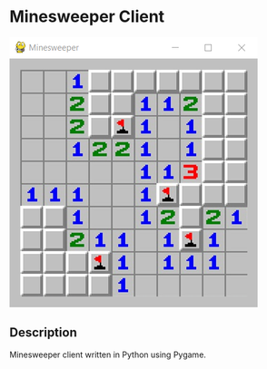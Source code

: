 # Minesweeper Client

![Alt text](/images/board.png "board image")

## Description

Minesweeper client written in Python using Pygame.